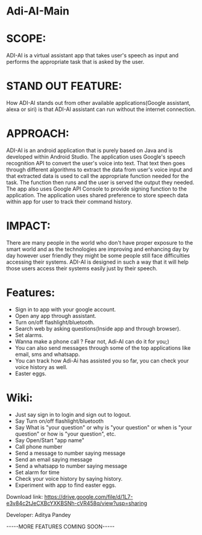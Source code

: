 # Adi-AI-Main

# SCOPE:
ADI-AI is a virtual assistant app that takes user's speech as input and performs the appropriate task that is asked by the user.

# STAND OUT FEATURE:
How ADI-AI stands out from other available applications(Google assistant, alexa or siri) is that ADI-AI assistant can run without the internet connection.

# APPROACH:
ADI-AI is an android application that is purely based on Java and is developed within Android Studio. The application uses Google's speech recognition API to convert the user's voice into text. That text then goes through different algorithms to extract the data from user's voice input and that extracted data is used to call the appropriate function needed for the task. The function then runs and the user is served the output they needed. The app also uses Google API Console to provide signing function to the application. The application uses shared preference to store speech data within app for user to track their command history.

# IMPACT:
There are many people in the world who don't have proper exposure to the smart world and as the technologies are improving and enhancing day by day however user friendly they might be some people still face difficulties accessing their systems. ADI-AI is designed in such a way that it will help those users access their systems easily just by their speech.

# Features:
- Sign in to app with your google account.
- Open any app through assistant.
- Turn on/off flashlight/bluetooth.
- Search web by asking questions(Inside app and through browser).
- Set alarms.
- Wanna make a phone call ? Fear not, Adi-AI can do it for you;)
- You can also send messages through some of the top applications like email, sms and whatsapp.
- You can track how Adi-Ai has assisted you so far, you can check your voice history as well.
- Easter eggs.

# Wiki:
- Just say sign in to login and sign out to logout.
- Say Turn on/off flashlight/bluetooth
- Say What is "your question" or why is "your question" or when is "your question" or how is "your question", etc.
- Say Open/Start "app name"
- Call phone number
- Send a message to number saying message
- Send an email saying message
- Send a whatsapp to number saying message
- Set alarm for time
- Check your voice history by saying history.
- Experiment with app to find easter eggs.

Download link: https://drive.google.com/file/d/1L7-e3v84c2tJeCXBcYXKBSNh-cVR458q/view?usp=sharing

Developer: Aditya Pandey

-----MORE FEATURES COMING SOON-----
